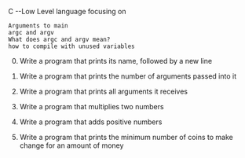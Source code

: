 C --Low Level language focusing on

	Arguments to main
	argc and argv
	What does argc and argv mean?
	how to compile with unused variables

0) Write a program that prints its name, followed by a new line

1) Write a program that prints the number of arguments passed into it

2) Write a program that prints all arguments it receives

3) Write a program that multiplies two numbers

4) Write a program that adds positive numbers

5) Write a program that prints the minimum number of coins to make change for an amount of money

